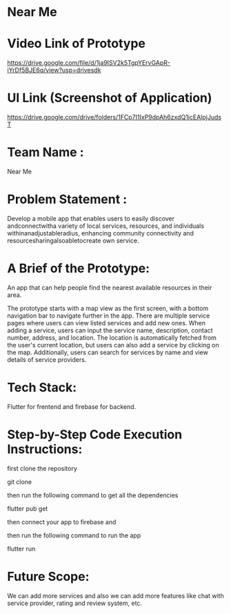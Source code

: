 # Near Me

# Video Link of Prototype

<a>https://drive.google.com/file/d/1ja9ISV2k5TgpYErvGApR-iYrDf5BJE6q/view?usp=drivesdk<a/>

# UI Link (Screenshot of Application)

<a>https://drive.google.com/drive/folders/1FCp7I1IxP9dpAh6zxdQ1icEAlpjJudsT</a>

# Team Name : 
Near Me

# Problem Statement :
Develop a mobile app that enables users to easily discover andconnectwitha variety of local services, resources, and individuals withinanadjustableradius, enhancing community connectivity and resourcesharingalsoabletocreate own service.


# A Brief of the Prototype:

An app that can help people find the nearest available resources in their area.

The prototype starts with a map view as the first screen, with a bottom navigation bar to navigate further in the app. There are multiple service pages where users can view listed services and add new ones. When adding a service, users can input the service name, description, contact number, address, and location. The location is automatically fetched from the user's current location, but users can also add a service by clicking on the map. Additionally, users can search for services by name and view details of service providers.

# Tech Stack:
Flutter for frentend and firebase for backend.


# Step-by-Step Code Execution Instructions:


first clone the repository
 
git clone

then run the following command to get all the dependencies

flutter pub get

then connect your app to firebase and

then run the following command to run the app

flutter run



# Future Scope:
We can add more services and also we can add more features like chat with service provider, rating and review system, etc.
